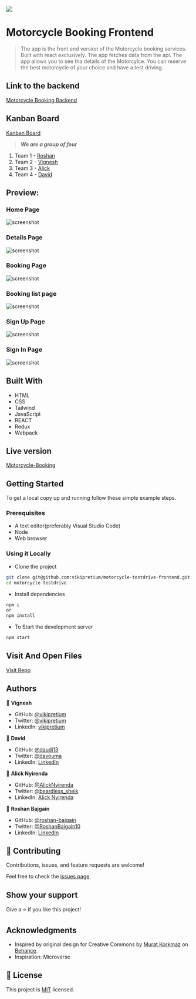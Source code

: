 ![](https://img.shields.io/badge/thecodechaser-blueviolet)

# Motorcycle Booking Frontend

> The app is the front end version of the Motorcycle booking services. Built with react exclusively. The app fetches data from the api. The app allows you to see tha details of the Motorcylce. You can reserve the best motorcycle of your choice and have a test driving.

## Link to the backend
[Motorcycle Booking Backend](https://github.com/vikipretium/motorcycle-testdrive-backend)

## Kanban Board
[Kanban Board](https://github.com/users/vikipretium/projects/1/views/1)

> ***We are a group of four***
1. Team 1 - [Roshan](https://github.com/roshan-bajgain)
2. Team 2 - [Vignesh](https://github.com/vikipretium)
3. Team 3 - [Alick](https://github.com/Beardless-sheik)
4. Team 4 - [David](https://github.com/daudi13)

## Preview:

### Home Page

![screenshot](./src/imgs/main_page.png)

### Details Page

![screenshot](./src/imgs/Details_page.png)

### Booking Page

![screenshot](./src/imgs/add_reservation.png)

### Booking list page

![screenshot](./src/imgs/reservation_list.png)

### Sign Up Page

![screenshot](./src/imgs/sign_up.png)

### Sign In Page
![screenshot](./src/imgs/sign_in.png)

## Built With

- HTML
- CSS
- Tailwind
- JavaScript
- REACT
- Redux
- Webpack

## Live version

[Motorcycle-Booking](https://motorcycle-testdrive-frontend-nbw7ea674-vikipretium.vercel.app/)

## Getting Started

To get a local copy up and running follow these simple example steps.

### Prerequisites
- A text editor(preferably Visual Studio Code)
- Node
- Web browser

### Using it Locally

- Clone the project

```bash 
git clone git@github.com:vikipretium/motorcycle-testdrive-frontend.git
cd motorcycle-testdrive

```

- Install dependencies

```bash
npm i 
or
npm install
```
- To Start the development server
```bash
npm start
```

## Visit And Open Files

[Visit Repo](https://github.com/vikipretium/motorcycle-testdrive-frontend)


## Authors

👤 **Vignesh**

- GitHub: [@vikipretium](https://github.com/vikipretium)
- Twitter: [@vikipretium](https://twitter.com/vikipretium)
- LinkedIn: [vikipretium](https://linkedin.com/in/vikipretium)

👤 **David**

- GitHub: [@daudi13](https://github.com/@daudi13)
- Twitter: [@davouma](https://twitter.com/davouma)
- LinkedIn: [LinkedIn](https://linkedin.com/in/linkedinhandle)

👤 **Alick Nyirenda**

- GitHub: [@AlickNyirenda](https://github.com/Beardless-sheik)
- Twitter: [@beardless_sheik](https://twitter.com/Beardless_Sheik)
- LinkedIn: [Alick Nyirenda](https://www.linkedin.com/in/alick-nyirenda/)

👤 **Roshan Bajgain**

- GitHub: [@roshan-bajgain](https://github.com/roshan-bajgain)
- Twitter: [@RoshanBajgain10](https://twitter.com/RoshanBajgain10)
- LinkedIn: [LinkedIn](https://www.linkedin.com/in/roshan-bazgain/)


## 🤝 Contributing

Contributions, issues, and feature requests are welcome!

Feel free to check the [issues page](https://github.com/vikipretium/motorcycle-testdrive-frontend/issues).

## Show your support

Give a ⭐️ if you like this project!

## Acknowledgments

- Inspired by original design for Creative Commons by [Murat Korkmaz](https://www.behance.net/muratk) on [Behance](https://www.behance.net/gallery/26425031/Vespa-Responsive-Redesign).
- Inspiration: Microverse

## 📝 License

This project is [MIT](./LICENSE.md) licensed.
